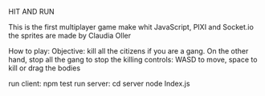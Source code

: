HIT AND RUN

This is the first multiplayer game make whit JavaScript, PIXI and Socket.io the sprites are made by Claudia Oller

How to play:
Objective: kill all the citizens if you are a gang. On the other hand, stop all the gang to stop the killing
controls: WASD to move, space to kill or drag the bodies

run client: npm test
run server: cd server 
            node Index.js